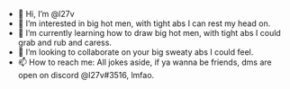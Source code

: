 - 👋 Hi, I’m @l27v
- 👀 I’m interested in big hot men, with tight abs I can rest my head on.
- 🌱 I’m currently learning how to draw big hot men, with tight abs I could grab and rub and caress.
- 💞️ I’m looking to collaborate on your big sweaty abs I could feel.
- 📫 How to reach me: All jokes aside, if ya wanna be friends, dms are open on discord @l27v#3516, lmfao.
<!--- 
l27v/l27v is a ✨ special ✨ repository because its `README.md` (this file) appears on your GitHub profile.
You can click the Preview link to take a look at your changes.
--->
